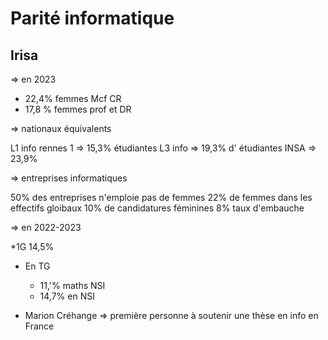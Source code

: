 # Parité informatique

## Irisa

=> en 2023 

* 22,4% femmes Mcf CR
* 17,8 % femmes prof et DR

=> nationaux équivalents

L1 info rennes 1 => 15,3% étudiantes
L3 info => 19,3% d' étudiantes
INSA => 23,9%

=> entreprises informatiques

50% des entreprises n'emploie pas de femmes
22% de femmes dans les effectifs gloibaux
10% de candidatures féminines
8% taux d'embauche

=> en 2022-2023 

*1G 14,5% 
* En TG
    * 11,'% maths NSI
    * 14,7% en NSI

* Marion Créhange => première personne à soutenir une thèse en info en France